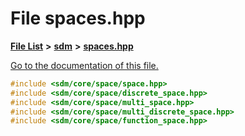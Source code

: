 
# File spaces.hpp

[**File List**](files.md) **>** [**sdm**](dir_ae1b8d8c3d2627954ba53c22978558f0.md) **>** [**spaces.hpp**](spaces_8hpp.md)

[Go to the documentation of this file.](spaces_8hpp.md) 


````cpp
#include <sdm/core/space/space.hpp>
#include <sdm/core/space/discrete_space.hpp>
#include <sdm/core/space/multi_space.hpp>
#include <sdm/core/space/multi_discrete_space.hpp>
#include <sdm/core/space/function_space.hpp>
````

